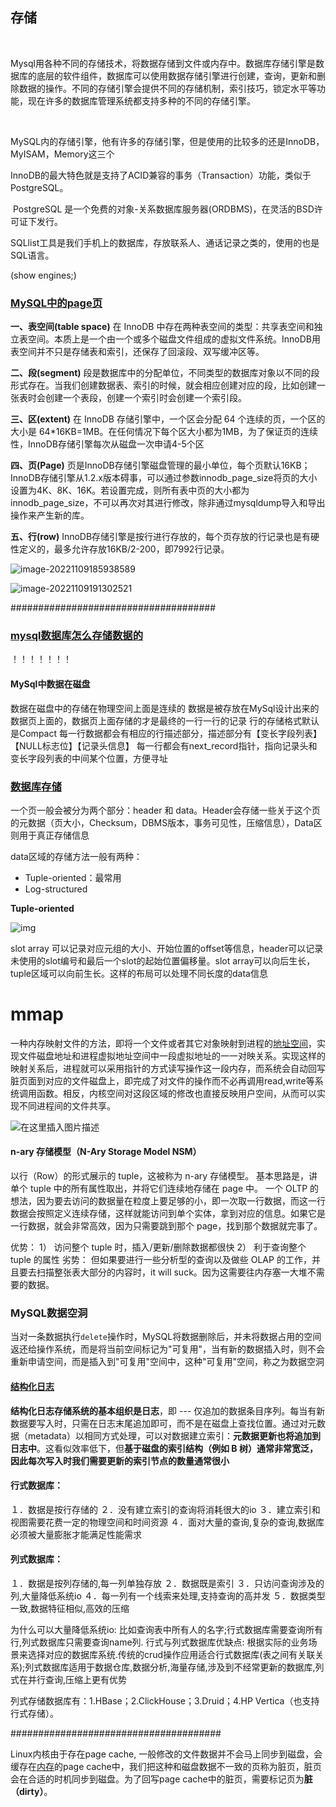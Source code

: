 ## 存储

​		

​			Mysql用各种不同的存储技术，将数据存储到文件或内存中。数据库存储引擎是数据库的底层的软件组件，数据库可以使用数据存储引擎进行创建，查询，更新和删除数据的操作。不同的存储引擎会提供不同的存储机制，索引技巧，锁定水平等功能，现在许多的数据库管理系统都支持多种的不同的存储引擎。

​		

​		MySQL内的存储引擎，他有许多的存储引擎，但是使用的比较多的还是InnoDB，MyISAM，Memory这三个

InnoDB的最大特色就是支持了ACID兼容的事务（Transaction）功能，类似于PostgreSQL。

​		PostgreSQL 是一个免费的对象-关系数据库服务器(ORDBMS)，在灵活的BSD许可证下发行。

​		SQLlist工具是我们手机上的数据库，存放联系人、通话记录之类的，使用的也是SQL语言。



(show engines;)









### [MySQL中的page页](https://blog.csdn.net/weixin_26786277/article/details/113121272?spm=1001.2101.3001.6661.1&utm_medium=distribute.pc_relevant_t0.none-task-blog-2%7Edefault%7ECTRLIST%7ERate-1-113121272-blog-113870642.pc_relevant_3mothn_strategy_recovery&depth_1-utm_source=distribute.pc_relevant_t0.none-task-blog-2%7Edefault%7ECTRLIST%7ERate-1-113121272-blog-113870642.pc_relevant_3mothn_strategy_recovery&utm_relevant_index=1)



**一、表空间(table space)**     在 InnoDB 中存在两种表空间的类型：共享表空间和独立表空间。本质上是一个由一个或多个磁盘文件组成的虚拟文件系统。InnoDB用表空间并不只是存储表和索引，还保存了回滚段、双写缓冲区等。

**二、段(segment)**     段是数据库中的分配单位，不同类型的数据库对象以不同的段形式存在。当我们创建数据表、索引的时候，就会相应创建对应的段，比如创建一张表时会创建一个表段，创建一个索引时会创建一个索引段。

**三、区(extent)**    在 InnoDB 存储引擎中，一个区会分配 64 个连续的页，一个区的大小是 64*16KB=1MB。在任何情况下每个区大小都为1MB，为了保证页的连续性，InnoDB存储引擎每次从磁盘一次申请4-5个区

**四、页(Page)**    页是InnoDB存储引擎磁盘管理的最小单位，每个页默认16KB；InnoDB存储引擎从1.2.x版本碍事，可以通过参数innodb_page_size将页的大小设置为4K、8K、16K。若设置完成，则所有表中页的大小都为innodb_page_size，不可以再次对其进行修改，除非通过mysqldump导入和导出操作来产生新的库。

**五、行(row)**     InnoDB存储引擎是按行进行存放的，每个页存放的行记录也是有硬性定义的，最多允许存放16KB/2-200，即7992行记录。

![image-20221109185938589](https://foolaway-bucker.oss-cn-hangzhou.aliyuncs.com/img/image-20221109185938589.png)

![image-20221109191302521](https://foolaway-bucker.oss-cn-hangzhou.aliyuncs.com/img/image-20221109191302521.png)









#####################################

### [mysql数据库怎么存储数据的](https://blog.csdn.net/agonie201218/article/details/125780653)

！！！！！！！

#### MySql中数据在磁盘

数据在磁盘中的存储在物理空间上面是连续的
数据是被存放在MySql设计出来的数据页上面的，数据页上面存储的才是最终的一行一行的记录
行的存储格式默认是Compact
每一行数据都会有相应的行描述部分，描述部分有【变长字段列表】【NULL标志位】【记录头信息】
每一行都会有next_record指针，指向记录头和变长字段列表的中间某个位置，方便寻址










### [数据库存储](https://blog.csdn.net/yyy_3y/article/details/123257598)



一个页一般会被分为两个部分：header 和 data。Header会存储一些关于这个页的元数据（页大小，Checksum，DBMS版本，事务可见性，压缩信息），Data区则用于真正存储信息



data区域的存储方法一般有两种：

- Tuple-oriented：最常用
- Log-structured

**Tuple-oriented**



![img](https://foolaway-bucker.oss-cn-hangzhou.aliyuncs.com/img/v2-796906de770a7f936af18164d935cd8a_720w.webp)



slot array 可以记录对应元组的大小、开始位置的offset等信息，header可以记录未使用的slot编号和最后一个slot的起始位置偏移量。slot array可以向后生长，tuple区域可以向前生长。这样的布局可以处理不同长度的data信息





# mmap

  一种内存映射文件的方法，即将一个文件或者其它对象映射到进程的[地址空间](https://so.csdn.net/so/search?q=地址空间&spm=1001.2101.3001.7020)，实现文件磁盘地址和进程虚拟地址空间中一段虚拟地址的一一对映关系。实现这样的映射关系后，进程就可以采用指针的方式读写操作这一段内存，而系统会自动回写脏页面到对应的文件磁盘上，即完成了对文件的操作而不必再调用read,write等系统调用函数。相反，内核空间对这段区域的修改也直接反映用户空间，从而可以实现不同进程间的文件共享。

![在这里插入图片描述](https://foolaway-bucker.oss-cn-hangzhou.aliyuncs.com/img/20200702115043184.png)

 







#### n-ary 存储模型（N-Ary Storage Model NSM）

以行（Row）的形式展示的 tuple，这被称为 n-ary 存储模型。
基本思路是，讲单个 tuple 中的所有属性取出，并将它们连续地存储在 page 中。
一个 OLTP 的想法，因为要去访问的数据量在粒度上要足够的小，即一次取一行数据，而这一行数据会按照定义连续存储，这样就能访问到单个实体，拿到对应的信息。如果它是一行数据，就会非常高效，因为只需要跳到那个 page，找到那个数据就完事了。

优势：
1） 访问整个 tuple 时，插入/更新/删除数据都很快
2） 利于查询整个 tuple 的属性
劣势：
但如果要进行一些分析型的查询以及做些 OLAP 的工作，并且要去扫描整张表大部分的内容时，it will suck。因为这需要往内存塞一大堆不需要的数据。





### MySQL数据空洞

当对一条数据执行`delete`操作时，MySQL将数据删除后，并未将数据占用的空间返还给操作系统，而是将当前空间标记为"可复用"，当有新的数据插入时，则不会重新申请空间，而是插入到"可复用"空间中，这种"可复用"空间，称之为数据空洞







#### [结构化日志](https://my.oschina.net/hgfdoing/blog/3193451)

**结构化日志存储系统的基本组织是日志**，即 --- 仅追加的数据条目序列。每当有新数据要写入时，只需在日志末尾追加即可，而不是在磁盘上查找位置。通过对元数据（metadata）以相同方式处理，可以对数据建立索引：**元数据更新也将追加到日志中**。这看似效率低下，但**基于磁盘的索引结构（例如 B 树）通常非常宽泛，因此每次写入时我们需要更新的索引节点的数量通常很小**















#### 行式数据库：

１．数据是按行存储的
２．没有建立索引的查询将消耗很大的io
３．建立索引和视图需要花费一定的物理空间和时间资源
４．面对大量的查询,复杂的查询,数据库必须被大量膨胀才能满足性能需求

#### 列式数据库：

１．数据是按列存储的,每一列单独存放
２．数据既是索引
３．只访问查询涉及的列,大量降低系统io
４．每一列有一个线索来处理,支持查询的高并发
５．数据类型一致,数据特征相似,高效的压缩



为什么可以大量降低系统io:
比如查询表中所有人的名字;行式数据库需要查询所有行,列式数据库只需要查询name列.
行式与列式数据库优缺点:
根据实际的业务场景来选择对应的数据库系统.传统的crud操作应用适合行式数据库(表之间有关联关系);列式数据库适用于数据仓库,数据分析,海量存储,涉及到不经常更新的数据库,列式在并行查询,压缩上更有优势

列式存储数据库有：1.HBase；2.ClickHouse；3.Druid；4.HP Vertica（也支持行式存储）。







######################################



Linux内核由于存在page cache, 一般修改的文件数据并不会马上同步到磁盘，会缓存在[内存](https://so.csdn.net/so/search?q=内存&spm=1001.2101.3001.7020)的page cache中，我们把这种和磁盘数据不一致的页称为脏页，脏页会在合适的时机同步到磁盘。为了回写page cache中的脏页，需要标记页为**脏（dirty）**。



